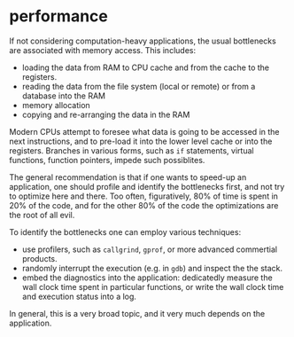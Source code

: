 # performance

If not considering computation-heavy applications, the usual bottlenecks are associated with memory access. This includes:
 * loading the data from RAM to CPU cache and from the cache to the registers.
 * reading the data from the file system (local or remote) or from a database into the RAM
 * memory allocation
 * copying and re-arranging the data in the RAM
 
Modern CPUs attempt to foresee what data is going to be accessed in the next instructions, and to pre-load it into the lower level cache or into the registers. Branches in various forms, such as `if` statements, virtual functions, function pointers, impede such possiblites. 

The general recommendation is that if one wants to speed-up an application, one should profile and identify the bottlenecks first, and not try to optimize here and there. Too often, figuratively, 80% of time is spent in 20% of the code, and for the other 80% of the code the optimizations are the root of all evil.

To identify the bottlenecks one can employ various techniques:
* use profilers, such as `callgrind`, `gprof`, or more advanced commertial products.
* randomly interrupt the execution (e.g. in `gdb`) and inspect the the stack. 
* embed the diagnostics into the application: dedicatedly measure the wall clock time spent in particular functions, or write the wall clock time and execution status into a log. 


In general, this is a very broad topic, and it very much depends on the application. 
